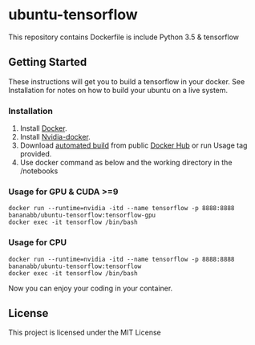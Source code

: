 # ubuntu-tensorflow

This repository contains Dockerfile is include Python 3.5 & tensorflow

## Getting Started
These instructions will get you to build a tensorflow in your docker. See Installation for notes on how to build your ubuntu on a live system.

### Installation
1. Install [Docker](https://www.docker.com/).
2. Install [Nvidia-docker](https://github.com/NVIDIA/nvidia-docker).
3. Download [automated build](https://hub.docker.com/r/bananabb/ubuntu-tensorflow/) from public [Docker Hub](https://hub.docker.com/) or run Usage tag provided.
4. Use docker command as below and the working directory in the /notebooks

### Usage for GPU & CUDA >=9
```
docker run --runtime=nvidia -itd --name tensorflow -p 8888:8888 bananabb/ubuntu-tensorflow:tensorflow-gpu
docker exec -it tensorflow /bin/bash
```
### Usage for CPU
```
docker run --runtime=nvidia -itd --name tensorflow -p 8888:8888 bananabb/ubuntu-tensorflow:tensorflow
docker exec -it tensorflow /bin/bash
```
Now you can enjoy your coding in your container.

## License
This project is licensed under the MIT License